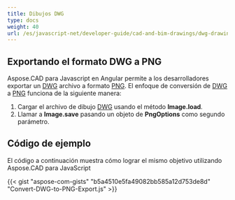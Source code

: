 ```yaml
---
title: Dibujos DWG
type: docs
weight: 40
url: /es/javascript-net/developer-guide/cad-and-bim-drawings/dwg-drawings/
---
```


## **Exportando el formato DWG a PNG**

Aspose.CAD para Javascript en Angular permite a los desarrolladores exportar un [DWG](https://docs.fileformat.com/cad/dwg/) archivo a formato [PNG](https://docs.fileformat.com/image/png/).
El enfoque de conversión de [DWG](https://docs.fileformat.com/cad/dwg/) a [PNG](https://docs.fileformat.com/image/png/) funciona de la siguiente manera:

1. Cargar el archivo de dibujo [DWG](https://docs.fileformat.com/cad/dwg/) usando el método **Image.load**.
1. Llamar a **Image.save** pasando un objeto de **PngOptions** como segundo parámetro.

## Código de ejemplo

El código a continuación muestra cómo lograr el mismo objetivo utilizando Aspose.CAD para JavaScript

{{< gist "aspose-com-gists" "b5a4510e5fa49082bb585a12d753de8d" "Convert-DWG-to-PNG-Export.js" >}}
